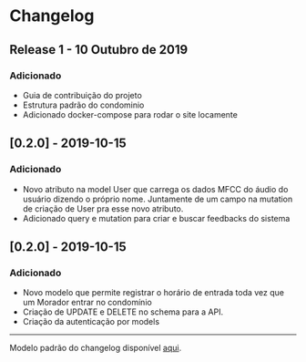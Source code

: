 # Changelog

 ## Release 1 - 10 Outubro de 2019
 ### Adicionado
 * Guia de contribuição do projeto
 * Estrutura padrão do condominio
 * Adicionado docker-compose para rodar o site locamente

## [0.2.0] - 2019-10-15
### Adicionado
*  Novo atributo na model User que carrega os dados MFCC do áudio do usuário dizendo o próprio nome. Juntamente de um campo na mutation de criação de User pra esse novo atributo.
*  Adicionado query e mutation para criar e buscar feedbacks do sistema

## [0.2.0] - 2019-10-15
### Adicionado
*  Novo modelo que permite registrar o horário de entrada toda vez que um Morador entrar no condomínio
*  Criação de UPDATE e DELETE no schema para a API.
*  Criação da autenticação por models



 ---
 Modelo padrão do changelog disponível [aqui](https://keepachangelog.com/en/0.3.0/).
